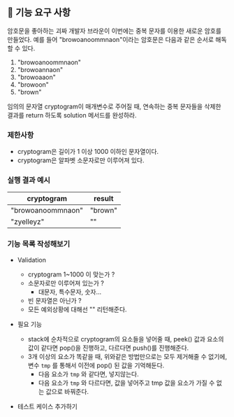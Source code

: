 ## 🚀 기능 요구 사항

암호문을 좋아하는 괴짜 개발자 브라운이 이번에는 중복 문자를 이용한 새로운 암호를 만들었다. 예를 들어 "browoanoommnaon"이라는 암호문은 다음과 같은 순서로 해독할 수 있다.

1. "browoanoommnaon"
2. "browoannaon"
3. "browoaaon"
4. "browoon"
5. "brown"

임의의 문자열 cryptogram이 매개변수로 주어질 때, 연속하는 중복 문자들을 삭제한 결과를 return 하도록 solution 메서드를 완성하라.

### 제한사항

- cryptogram은 길이가 1 이상 1000 이하인 문자열이다.
- cryptogram은 알파벳 소문자로만 이루어져 있다.

### 실행 결과 예시

| cryptogram | result |
| --- | --- |
| "browoanoommnaon" | "brown" |
| "zyelleyz" | "" |

### 기능 목록 작성해보기

- Validation
  - cryptogram 1~1000 이 맞는가 ?
  - 소문자로만 이루어져 있는가 ?
    - 대문자, 특수문자, 숫자...
  - 빈 문자열은 아닌가 ?
  - 모든 예외상황에 대해선 "" 리턴해준다.

- 필요 기능
  - stack에 순차적으로 cryptogram의 요소들을 넣어줄 때, peek() 값과 요소의 값이 같다면 pop()을 진행하고, 다르다면 push()를 진행해준다.
  - 3개 이상의 요소가 똑같을 때, 위와같은 방법만으로는 모두 제거해줄 수 없기에, 변수 `tmp` 를 통해서 이전에 pop() 된 값을 기억해둔다.
    - 다음 요소가 `tmp` 와 같다면, 넣지않는다.
    - 다음 요소가 `tmp` 와 다르다면, 값을 넣어주고 tmp 값을 요소가 가질 수 없는 값으로 바꿔준다.

- 테스트 케이스 추가하기